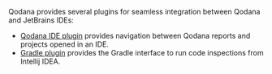 [//]: # (title: Qodana plugins)

Qodana provides several plugins for seamless integration between Qodana and JetBrains IDEs:

- [Qodana IDE plugin](qodana-ide-plugin.md) provides navigation between Qodana reports and projects opened in an IDE.
- [Gradle plugin](qodana_gradle_plugin.md) provides the Gradle interface to run code inspections from Intellij IDEA.
